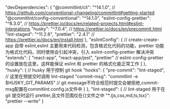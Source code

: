 "devDependencies": {
    "@commitlint/cli": "^14.1.0", // https://github.com/conventional-changelog/commitlint#getting-started
    "@commitlint/config-conventional": "^14.1.0",
    "eslint-config-prettier": "^8.3.0", // https://prettier.io/docs/en/related-projects.html#eslint-integrations
    "husky": "^7.0.4", // https://prettier.io/docs/en/precommit.html
    "lint-staged": "^11.2.6",
    "prettier": "2.4.1" // https://prettier.io/docs/en/install.html
},
"eslintConfig": { // create-create-app 自带 eslint,eslint 主要用来代码检测，包含格式化代码的功能，prettier 功能为格式化代码，同时使用会引起冲突，引入 eslint-config-prettier 解决冲突
"extends": [
    "react-app",
    "react-app/jest",
    "prettier" // eslint-config-prettier 的设置放在这里，这样能保证 eslint 和 prettier 的格式化能正常工作
]
},
"husky": { // husky 用于控制 git hook
    "hooks": {
        "pre-commit": "lint-staged", // 这里在预提交时调用 lint-staged
        "commit-msg": "commitlint -e $HUSKY_GIT_PARAMS" // git message不符合规范时提交会被拒绝,commit-msg配置在commitlint.config.js文件中
    }
},
"lint-staged": { // lint-staged 用于在 git 提交时运行 prettier,且文件范围仅在{}文件之中
    "\*.{js,css,md,ts,tsx}": "prettier --write"
}
